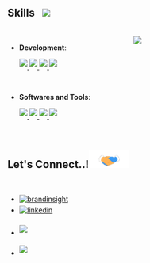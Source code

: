 
## <b> Skills</b>&nbsp;&nbsp;&nbsp;<img src="https://media2.giphy.com/media/QssGEmpkyEOhBCb7e1/giphy.gif?cid=ecf05e47a0n3gi1bfqntqmob8g9aid1oyj2wr3ds3mg700bl&rid=giphy.gif" width ="25">
<br>
<picture> <img align="right" src="https://github.com/ssg02138/ssg02138/assets/34221767/f31b2b05-b68e-4728-a4a8-c44eb83de0a7" width = 250px></picture>
<p align="center">
    
- **Development**:
	
	<a href="#" target="_blank">
		<img src="https://img.shields.io/badge/Python%20-%2314354C.svg?style=for-the-badge&logo=python&logoColor=white" t=mail style="margin-bottom: 5px;" />
	</a>

	<a href="#" target="_blank">
		<img src="https://img.shields.io/badge/FastAPI-005571?style=for-the-badge&logo=fastapi" t=mail style="margin-bottom: 5px;" />
	</a>

	<a href="#" target="_blank">
		<img src="https://img.shields.io/badge/Linux-FCC624?style=for-the-badge&logo=linux&logoColor=black" t=mail style="margin-bottom: 5px;" />
	</a>

	<a href="#" target="_blank">
		<img src="https://img.shields.io/badge/MariaDB-003545?style=for-the-badge&logo=mariadb&logoColor=white" t=mail style="margin-bottom: 5px;" />
	</a>

<br>

- **Softwares and Tools**:
	
	<a href="#" target="_blank">
		<img src="https://img.shields.io/badge/github-%23121011.svg?style=for-the-badge&logo=github&logoColor=white" t=mail style="margin-bottom: 5px;" />
	</a>

	<a href="#" target="_blank">
		<img src="https://img.shields.io/badge/google-%234285F4.svg?style=for-the-badge&logo=google&logoColor=white" t=mail style="margin-bottom: 5px;" />
	</a>

	<a href="#" target="_blank">
		<img src="https://img.shields.io/badge/sublime_text-%23575757.svg?style=for-the-badge&logo=sublime-text&logoColor=important" t=mail style="margin-bottom: 5px;" />
	</a>

	<a href="#" target="_blank">
		<img src="https://img.shields.io/badge/VIM-%2311AB00.svg?style=for-the-badge&logo=vim&logoColor=white" t=mail style="margin-bottom: 5px;" />
	</a>

<br>  


</p>



## <b> Let's Connect..!</b><img src="https://github.com/0xAbdulKhalid/0xAbdulKhalid/raw/main/assets/mdImages/handshake.gif" width ="80">
<br>
<div align='left'>

<ul>

<li>
  
<a href="https://www.brandinsight.co.kr/" target="_blank">
<img src="https://img.shields.io/badge/BRANDINSIGHT-1E1B39?style=for-the-badge" alt=brandinsight t=mail style="margin-bottom: 5px; width: 100px; height: 35px" />
</a>
</li>

<li>
<a href="https://www.linkedin.com/in/%EB%B2%94%EC%84%9D-%EA%B9%80-97a60b223" target="_blank">
<img src="https://img.shields.io/badge/linkedin-%2300acee.svg?color=405DE6&style=for-the-badge&logo=linkedin&logoColor=white" alt=linkedin style="margin-bottom: 5px; width: 100px;"/>
</a>
</li>

<br>

<li>
  
<a href="https://swift-honeydew-c38.notion.site/a7671aa842384625ad465179e9bb4e23" target="_blank">
<img src="https://img.shields.io/badge/Notion-white?style=for-the-badge&logo=notion&logoColor=black" t=mail style="margin-bottom: 5px; width: 100px;" />
</a>
</li>

<br>

<li>
  
<a href="https://newdevsimple.tistory.com/" target="_blank">
<img src="https://img.shields.io/badge/Tistory-coral?style=for-the-badge&logo=tistory&logoColor=white" t=mail style="margin-bottom: 5px; width: 100px;" />
</a>
</li>
	
</ul>
</div>

<br>

<div align='center'>

</div>
